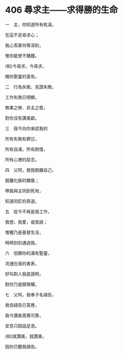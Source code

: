 # 406 尋求主——求得勝的生命

一　主，你知道所有乾渴，

在這不足尋求心；

我心羡慕何等深刻，

惟你能使不饑饉。

(和)今尋求，今尋求，

賜你聖靈的富有。

二　行為失敗，見證失敗，

工作失敗已明顯，

無果之勞、非主之態，

對你沒有讚美獻。

三　我今向你承認我的

所有失敗和罪愆，

所有自滿，所有剛愎，

所有心裡的惡念。

四　父阿，救我脫離自己，

脫離化裝的驕傲；

帶我與主同到死地，

知道同釘的奇道。

五　從今不再是我工作，

我想，我愛，或我說；

惟獨乃是基督生活，

時時刻刻通過我。

六　但願你的滿有聖靈，

流通在我的衷表，

好叫對人我是證明，

對你乃是歸榮耀。

七　父阿，我奉子名禱告，

我信禱告已答應，

我今讚美答應可靠，

安息只因話足憑。

(和)就讚美，就讚美，

因你已聽我禱告。

